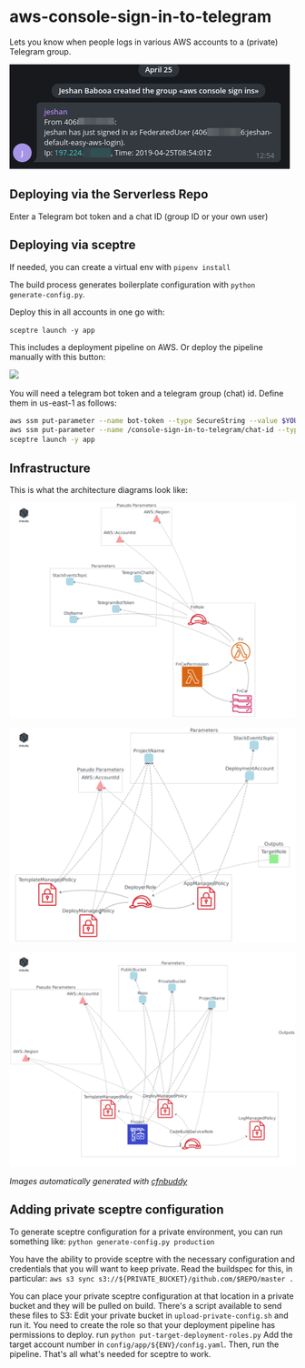 # aws-console-sign-in-to-telegram

Lets you know when people logs in various AWS accounts to a (private) Telegram group.

![Demo](https://raw.githubusercontent.com/jeshan/aws-console-sign-in-to-telegram/master/screenshot.png)


## Deploying via the Serverless Repo
Enter a Telegram bot token and a chat ID (group ID or your own user)

## Deploying via sceptre

If needed, you can create a virtual env with `pipenv install`

The build process generates boilerplate configuration with `python generate-config.py`.

Deploy this in all accounts in one go with:

`sceptre launch -y app`

This includes a deployment pipeline on AWS. Or deploy the pipeline manually with this button: 

<a href="https://console.aws.amazon.com/cloudformation/home?region=us-east-1#/stacks/new?stackName=aws-console-sign-in-to-telegram-deployment-pipeline&templateURL=https://s3.amazonaws.com/jeshan-oss-public-files/aws-console-sign-in-to-telegram-deployment-pipeline-template.yaml">
<img src="https://s3.amazonaws.com/cloudformation-examples/cloudformation-launch-stack.png"/>
</a>


You will need a telegram bot token and a telegram group (chat) id. Define them in us-east-1 as follows:

```bash
aws ssm put-parameter --name bot-token --type SecureString --value $YOUR_TOKEN --region us-east-1 
aws ssm put-parameter --name /console-sign-in-to-telegram/chat-id --type String --value $YOUR_CHAT_ID --region us-east-1
sceptre launch -y app
``` 

## Infrastructure
This is what the architecture diagrams look like:

![](/diagram-app.png)

![](/diagram-base.png)

![](/diagram-deployment.png)

*Images automatically generated with [cfnbuddy](https://www.cfnbuddy.com)*

## Adding private sceptre configuration
To generate sceptre configuration for a private environment, you can run something like:
`python generate-config.py production`

You have the ability to provide sceptre with the necessary configuration and credentials that you will want to keep private.
Read the buildspec for this, in particular:
`aws s3 sync s3://${PRIVATE_BUCKET}/github.com/$REPO/master .`


You can place your private sceptre configuration at that location in a private bucket and they will be pulled on build.
There's a script available to send these files to S3: Edit your private bucket in `upload-private-config.sh` and run it.
You need to create the role so that your deployment pipeline has permissions to deploy. run `python put-target-deployment-roles.py`
Add the target account number in `config/app/${ENV}/config.yaml`.
Then, run the pipeline. That's all what's needed for sceptre to work.
